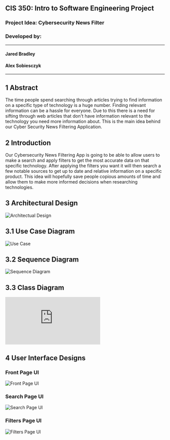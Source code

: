 
## CIS 350: Intro to Software Engineering Project

### Project Idea: Cybersecurity News Filter

### Developed by:

---
#### Jared Bradley

#### Alex Sobiesczyk

---

## 1 Abstract

The time people spend searching through articles trying to find information on a specific type of technology is a huge number. Finding relevant information can be a hassle for everyone. Due to this there is a need for sifting through web articles that don't have information relevant to the technology you need more information about. This is the main idea behind our Cyber Security News Filtering Application.

## 2 Introduction

Our Cybersecurity News Filtering App is going to be able to allow users to make a search and apply filters to get the most accurate data on that specific technology. After applying the filters you want it will then search a few notable sources to get up to date and relative information on a specific product. This idea will hopefully save people copious amounts of time and allow them to make more informed decisions when researching technologies.

## 3 Architectural Design

![Architectual Design](https://github.com/sobiesca/CNF_CIS350/blob/main/Pictures/Architectural%20Design.png)


## 3.1 Use Case Diagram

![Use Case](https://github.com/sobiesca/CNF_CIS350/blob/main/Pictures/Use%20Case%20Diagram.png)

## 3.2 Sequence Diagram

![Sequence Diagram](https://github.com/sobiesca/CNF_CIS350/blob/main/Pictures/Sequence%20Diagram.png)

## 3.3 Class Diagram 

![Class Diagram](https://github.com/sobiesca/CNF_CIS350/blob/2dd7bddc6370f98c7782ce1d044d0ee55c2efc31/Pictures/Cyber_news_app_Class_Diagram.pdf)

## 4 User Interface Designs

### Front Page UI

![Front Page UI](https://github.com/sobiesca/CNF_CIS350/blob/main/Pictures/Front%20Page%20UI.png)

### Search Page UI

![Search Page UI](https://github.com/sobiesca/CNF_CIS350/blob/main/Pictures/Search%20Page%20UI.png)

### Filters Page UI

![Filters Page UI](https://github.com/sobiesca/CNF_CIS350/blob/main/Pictures/Filters%20Page%20UI.png)

